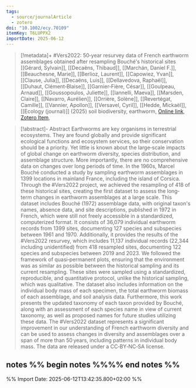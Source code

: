 ```yaml
---
tags:
  - source/journalArticle
  - zotero
doi: "10.1002/ecy.70109"
itemKey: T6LUPPX2
importDate: 2025-06-12
---
```

>[!metadata]+
> #Vers2022: 50‐year resurvey data of French earthworm assemblages obtained after resampling Bouché's historical sites
> [[Gérard, Sylvain]], [[Decaëns, Thibaud]], [[Marchán, Daniel F.]], [[Beauchesne, Marie]], [[Berlioz, Laurent]], [[Capowiez, Yvan]], [[Clause, Julia]], [[Decaëns, Luis]], [[Dellavedova, Raphaël]], [[Duhaut, Clément‐Blaise]], [[Garnier‐Fière, César]], [[Goulpeau, Arnaud]], [[Goussopoulos, Juliette]], [[Iannelli, Maeva]], [[Marsden, Claire]], [[Navarro, Aurélien]], [[Orrière, Solène]], [[Revertégat, Camille]], [[Vannier, Apollon]], [[Versavel, Cyril]], [[Hedde, Mickaël]], 
> [[Ecology (journal)]] (2025)
> soil biodiversity, earthworm, 
> [Online link](https://esajournals.onlinelibrary.wiley.com/doi/10.1002/ecy.70109), [Zotero Item](zotero://select/library/items/T6LUPPX2),

>[!abstract]-
>Abstract
            Earthworms are key organisms in terrestrial ecosystems. They are found globally and provide significant ecological functions and ecosystem services, so their conservation should be a priority. Yet little is known about the large‐scale impacts of global change on earthworm diversity, species distribution, and assemblage structure. More importantly, there are no comprehensive data on changes over long periods of time. In the 1960s, Marcel Bouché conducted a study by sampling earthworm assemblages in 1399 locations in mainland France, including the island of Corsica. Through the #Vers2022 project, we achieved the resampling of 418 of these historical sites, creating the first dataset to assess the long‐term changes in earthworm assemblages at a large scale. This dataset includes Bouché (1972) assemblage data, with original taxon's names, absence data, and site descriptions, published in 1972 in French, which were still not freely accessible in a standardized, computerized format. It consists of 36,079 individual earthworm records from 1399 sites, documenting 127 species and subspecies between 1961 and 1970. Additionally, it provides the results of the #Vers2022 resurvey, which includes 11,137 individual records (22,344 including unidentified) from 418 resampled sites, documenting 122 species and subspecies between 2019 and 2023. We followed the framework of quasi‐permanent plots, ensuring that the environment was as similar as possible between the historical sampling and its current resampling. These sites were sampled using a standardized, reproducible, and quantitative protocol, unlike the historical sampling, which was qualitative. The dataset also includes information on the individual body mass of each specimen, the total earthworm biomass of each assemblage, and soil analysis data. Furthermore, this work presents the updated taxonomy of each taxon provided by Bouché, along with an assessment of each species name in view of current taxonomy, as well as proposed names for future studies utilizing these data. The #Vers2022 dataset represents a significant improvement in our understanding of French earthworm diversity and can be used to assess changes in diversity and assemblages over a span of more than 50 years, including patterns in individual body mass. The data are released under a CC‐BY‐NC‐SA license.

## notes %% begin notes %%%% end notes %%

%% Import Date: 2025-06-12T13:42:35.800+02:00 %%
